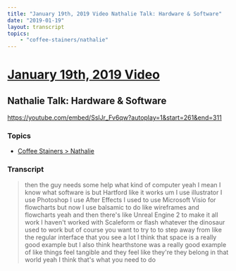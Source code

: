 ```yaml
---
title: "January 19th, 2019 Video Nathalie Talk: Hardware & Software"
date: "2019-01-19"
layout: transcript
topics:
    - "coffee-stainers/nathalie"
---
```

# [January 19th, 2019 Video](../2019-01-19.md)
## Nathalie Talk: Hardware & Software
https://youtube.com/embed/SslJr_Fv6qw?autoplay=1&start=261&end=311

### Topics
* [Coffee Stainers > Nathalie](../topics/coffee-stainers/nathalie.md)

### Transcript

> then the guy needs some help what kind of computer yeah I mean I know what software is but Hartford like it works um I use illustrator I use Photoshop I use After Effects I used to use Microsoft Visio for flowcharts but now I use balsamic to do like wireframes and flowcharts yeah and then there's like Unreal Engine 2 to make it all work I haven't worked with Scaleform or flash whatever the dinosaur used to work but of course you want to try to to step away from like the regular interface that you see a lot I think that space is a really good example but I also think hearthstone was a really good example of like things feel tangible and they feel like they're they belong in that world yeah I think that's what you need to do
